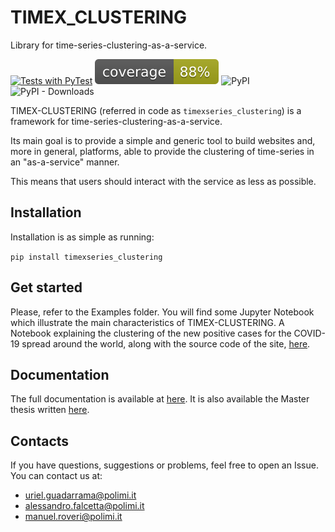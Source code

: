 # TIMEX_CLUSTERING
Library for time-series-clustering-as-a-service.

[![Tests with PyTest](https://github.com/AlexMV12/TIMEX/actions/workflows/run_tests.yml/badge.svg)](https://github.com/AlexMV12/TIMEX/actions/workflows/run_tests.yml)
![Coverage](badges/coverage.svg)
![PyPI](https://img.shields.io/pypi/v/timexseries_clustering)
![PyPI - Downloads](https://img.shields.io/pypi/dm/timexseries_clustering)

TIMEX-CLUSTERING (referred in code as `timexseries_clustering`) is a framework for time-series-clustering-as-a-service.

Its main goal is to provide a simple and generic tool to build websites and, more in general,
platforms, able to provide the clustering of time-series in an "as-a-service" manner.

This means that users should interact with the service as less as possible.


## Installation
Installation is as simple as running:

`pip install timexseries_clustering`

## Get started
Please, refer to the Examples folder. You will find some Jupyter Notebook which illustrate
the main characteristics of TIMEX-CLUSTERING. A Notebook explaining the clustering of the new positive cases for the COVID-19 spread around the world, along with the source code of the site, [here](https://github.com/uGR17/TIMEX_CLUSTERING/blob/ff89d8b55826436ea74ba142e4129f57b3b7d786/examples/COVID_Clustering.ipynb).

## Documentation
The full documentation is available at [here](https://ugr17.github.io/TIMEX_CLUSTERING/timexseries_clustering/index.html).
It is also available the Master thesis written [here](https://github.com/uGR17/TIMEX_CLUSTERING/blob/main/docs/Thesis-TIMEX-CLUSTERING.pdf).

## Contacts
If you have questions, suggestions or problems, feel free to open an Issue.
You can contact us at:

- uriel.guadarrama@polimi.it
- alessandro.falcetta@polimi.it
- manuel.roveri@polimi.it
